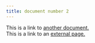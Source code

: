 ```yaml
---
title: document number 2
---
```


This is a link to [another document.](doc3.md)  
This is a link to an [external page.](http://www.example.com)
